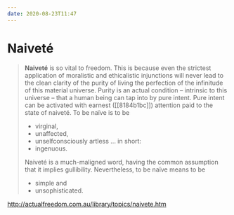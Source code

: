 ```yaml
---
date: 2020-08-23T11:47
---
```


# Naiveté

> **Naiveté** is so vital to freedom. This is because even the strictest application of moralistic and ethicalistic injunctions will never lead to the clean clarity of the purity of living the perfection of the infinitude of this material universe. Purity is an actual condition – intrinsic to this universe – that a human being can tap into by pure intent. Pure intent can be activated with earnest ([[8184b1bc]]) attention paid to the state of naiveté. To be naïve is to be 
> - virginal, 
> - unaffected,
> - unselfconsciously artless ... in short: 
> - ingenuous. 
>
> Naiveté is a much-maligned word, having the common assumption that it implies gullibility. Nevertheless, to be naïve means to be
> - simple and
> - unsophisticated.

<http://actualfreedom.com.au/library/topics/naivete.htm>